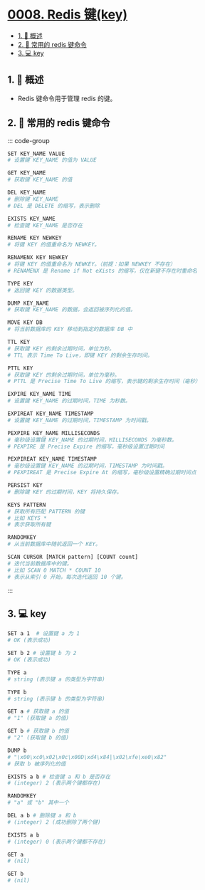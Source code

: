 # [0008. Redis 键(key)](https://github.com/Tdahuyou/TNotes.redis/tree/main/notes/0008.%20Redis%20%E9%94%AE(key))

<!-- region:toc -->

- [1. 📝 概述](#1--概述)
- [2. 📒 常用的 redis 键命令](#2--常用的-redis-键命令)
- [3. 💻 key](#3--key)

<!-- endregion:toc -->

## 1. 📝 概述

- Redis 键命令用于管理 redis 的键。

## 2. 📒 常用的 redis 键命令

::: code-group

```bash [基础操作]
SET KEY_NAME VALUE
# 设置键 KEY_NAME 的值为 VALUE

GET KEY_NAME
# 获取键 KEY_NAME 的值

DEL KEY_NAME
# 删除键 KEY_NAME
# DEL 是 DELETE 的缩写，表示删除

EXISTS KEY_NAME
# 检查键 KEY_NAME 是否存在

RENAME KEY NEWKEY
# 将键 KEY 的值重命名为 NEWKEY。

RENAMENX KEY NEWKEY
# 将键 KEY 的值重命名为 NEWKEY。（前提：如果 NEWKEY 不存在）
# RENAMENX 是 Rename if Not eXists 的缩写，仅在新键不存在时重命名

TYPE KEY
# 返回键 KEY 的数据类型。

DUMP KEY_NAME
# 获取键 KEY_NAME 的数据，会返回被序列化的值。

MOVE KEY DB
# 将当前数据库的 KEY 移动到指定的数据库 DB 中
```

```bash [过期时间管理]
TTL KEY
# 获取键 KEY 的剩余过期时间，单位为秒。
# TTL 表示 Time To Live，即键 KEY 的剩余生存时间。

PTTL KEY
# 获取键 KEY 的剩余过期时间，单位为毫秒。
# PTTL 是 Precise Time To Live 的缩写，表示键的剩余生存时间（毫秒）

EXPIRE KEY_NAME TIME
# 设置键 KEY_NAME 的过期时间，TIME 为秒数。

EXPIREAT KEY_NAME TIMESTAMP
# 设置键 KEY_NAME 的过期时间，TIMESTAMP 为时间戳。

PEXPIRE KEY_NAME MILLISECONDS
# 毫秒级设置键 KEY_NAME 的过期时间，MILLISECONDS 为毫秒数。
# PEXPIRE 是 Precise Expire 的缩写，毫秒级设置过期时间

PEXPIREAT KEY_NAME TIMESTAMP
# 毫秒级设置键 KEY_NAME 的过期时间，TIMESTAMP 为时间戳。
# PEXPIREAT 是 Precise Expire At 的缩写，毫秒级设置精确过期时间点

PERSIST KEY
# 删除键 KEY 的过期时间，KEY 将持久保存。
```

```bash [其他]
KEYS PATTERN
# 获取所有匹配 PATTERN 的键
# 比如 KEYS *
# 表示获取所有键

RANDOMKEY
# 从当前数据库中随机返回一个 KEY。

SCAN CURSOR [MATCH pattern] [COUNT count]
# 迭代当前数据库中的键。
# 比如 SCAN 0 MATCH * COUNT 10
# 表示从索引 0 开始，每次迭代返回 10 个键。
```

:::

## 3. 💻 key

```bash
SET a 1  # 设置键 a 为 1
# OK (表示成功)

SET b 2 # 设置键 b 为 2
# OK (表示成功)

TYPE a
# string (表示键 a 的类型为字符串)

TYPE b
# string (表示键 b 的类型为字符串)

GET a # 获取键 a 的值
# "1" (获取键 a 的值)

GET b # 获取键 b 的值
# "2" (获取键 b 的值)

DUMP b
# "\x00\xc0\x02\x0c\x00D\xd4\x84|\x02\xfe\xe0\x82"
# 获取 b 被序列化的值

EXISTS a b # 检查键 a 和 b 是否存在
# (integer) 2 (表示两个键都存在)

RANDOMKEY
# "a" 或 "b" 其中一个

DEL a b # 删除键 a 和 b
# (integer) 2 (成功删除了两个键)

EXISTS a b
# (integer) 0 (表示两个键都不存在)

GET a
# (nil)

GET b
# (nil)
```
